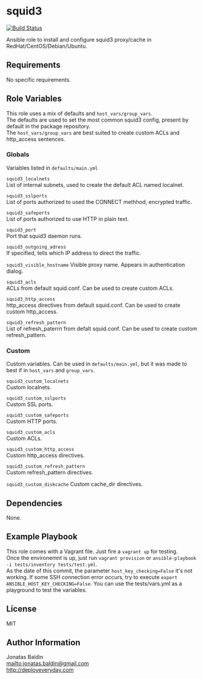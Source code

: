 squid3
=========
[![Build Status](https://travis-ci.org/picturemaxx/ansible-squid3.svg?branch=master)](https://travis-ci.org/picturemaxx/ansible-squid3)

Ansible role to install and configure squid3 proxy/cache in RedHat/CentOS/Debian/Ubuntu.

Requirements
------------

No specific requirements.

Role Variables
--------------

This role uses a mix of defaults and `host_vars/group_vars`.     
The defaults are used to set the most common squid3 config, present by default in the package repository.     
The `host_vars/group_vars` are best suited to create custom ACLs and http_access sentences.

### Globals
Variables listed in `defaults/main.yml`

`squid3_localnets`     
List of internal subnets, used to create the default ACL named localnet.

`squid3_sslports`     
List of ports authorized to used the CONNECT methhod, encrypted traffic.

`squid3_safeports`     
List of ports authorized to use HTTP in plain text.

`squid3_port`     
Port that squid3 daemon runs.

`squid3_outgoing_adress`     
If specified, tells which IP address to direct the traffic.

`squid3_visible_hostname`
Visible proxy name. Appears in authentication dialog.

`squid3_acls`     
ACLs from default squid.conf. Can be used to create custom ACLs.

`squid3_http_access`     
http_access directives from default squid.conf. Can be used to create custom http_access.

`squid3_refresh_pattern`     
List of refresh_paterrn from defalt squid.conf. Can be used to create custom refresh_pattern.

### Custom
Custom variables. Can be used in `defaults/main.yml`, but it was made to best if in `host_vars` and `group_vars`.

`squid3_custom_localnets`     
Custom localnets.

`squid3_custom_sslports`     
Custom SSL ports.

`squid3_custom_safeports`     
Custom HTTP ports.

`squid3_custom_acls`     
Custom ACLs.

`squid3_custom_http_access`     
Custom http_access directives.

`squid3_custom_refresh_pattern`     
Custom refresh_pattern directives.

`squid3_custom_diskcache`
Custom cache_dir directives.


Dependencies
------------

None.

Example Playbook
----------------

This role comes with a Vagrant file. Just fire a `vagrant up` for testing.     
Once the environemnt is up, just run `vagrant provision` or `ansible-playbook -i tests/inventory tests/test.yml`.     
As the date of this commit, the parameter `host_key_checking=False` it's not working. If some SSH connection error occurs, try to execute `export ANSIBLE_HOST_KEY_CHECKING=False`.
You can use the tests/vars.yml as a playground to test the variables.

License
-------

MIT

Author Information
------------------

Jonatas Baldin      
<mailto:jonatas.baldin@gmail.com>      
http://deployeveryday.com
